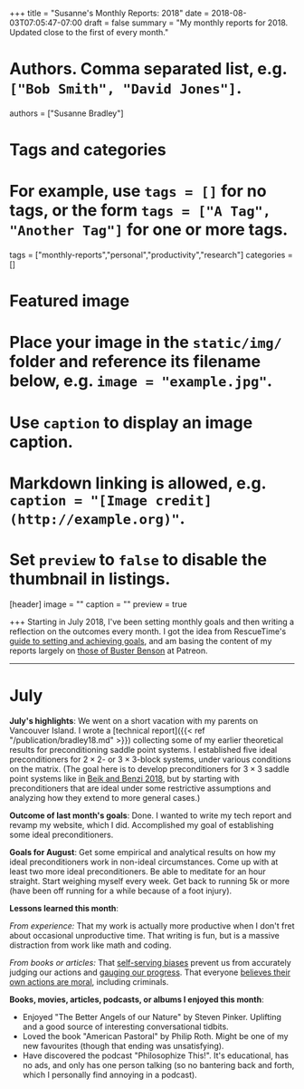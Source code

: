 +++
title = "Susanne's Monthly Reports: 2018"
date = 2018-08-03T07:05:47-07:00
draft = false
summary = "My monthly reports for 2018. Updated close to the first of every month."

# Authors. Comma separated list, e.g. `["Bob Smith", "David Jones"]`.
authors = ["Susanne Bradley"]

# Tags and categories
# For example, use `tags = []` for no tags, or the form `tags = ["A Tag", "Another Tag"]` for one or more tags.
tags = ["monthly-reports","personal","productivity","research"]
categories = []

# Featured image
# Place your image in the `static/img/` folder and reference its filename below, e.g. `image = "example.jpg"`.
# Use `caption` to display an image caption.
#   Markdown linking is allowed, e.g. `caption = "[Image credit](http://example.org)"`.
# Set `preview` to `false` to disable the thumbnail in listings.
[header]
image = ""
caption = ""
preview = true

+++
Starting in July 2018, I've been setting monthly goals and then writing a reflection on the outcomes every month. I got the idea from RescueTime's [guide to setting and achieving goals](https://www.rescuetime.com/guides/goals), and am basing the content of my reports largely on [those of Buster Benson](https://medium.com/@buster/buster-s-monthly-reports-2015-730f5fdb6e7f) at Patreon.

---
# July
**July's highlights**: We went on a short vacation with my parents on Vancouver Island. I wrote a [technical report]({{< ref "/publication/bradley18.md" >}}) collecting some of my earlier theoretical results for preconditioning saddle point systems. I established five ideal preconditioners for $2 \times 2$- or $3 \times 3$-block systems, under various conditions on the matrix. (The goal here is to develop preconditioners for $3 \times 3$ saddle point systems like in [Beik and Benzi 2018](https://epubs.siam.org/doi/abs/10.1137/17M1121226), but by starting with preconditioners that are ideal under some restrictive assumptions and analyzing how they extend to more general cases.)

**Outcome of last month's goals**: Done. I wanted to write my tech report and revamp my website, which I did. Accomplished my goal of establishing some ideal preconditioners.

**Goals for August**: Get some empirical and analytical results on how my ideal preconditioners work in non-ideal circumstances. Come up with at least two more ideal preconditioners. Be able to meditate for an hour straight. Start weighing myself every week. Get back to running 5k or more (have been off running for a while because of a foot injury).

**Lessons learned this month**: 

*From experience:* That my work is actually more productive when I don't fret about occasional unproductive time. That writing is fun, but is a massive distraction from work like math and coding. 

*From books or articles:* That [self-serving biases](https://en.wikipedia.org/wiki/Self-serving_bias) prevent us from accurately judging our actions and [gauging our progress](https://www.cnbc.com/2015/04/02/progress-bias-heres-what-it-is-and-why-you-may-suffer-from-it.html). That everyone [believes their own actions are moral](https://amzn.to/2O9kJie), including criminals.

**Books, movies, articles, podcasts, or albums I enjoyed this month**:

- Enjoyed "The Better Angels of our Nature" by Steven Pinker. Uplifting and a good source of interesting conversational tidbits.  
- Loved the book "American Pastoral" by Philip Roth. Might be one of my new favourites (though that ending was unsatisfying).  
- Have discovered the podcast "Philosophize This!". It's educational, has no ads, and only has one person talking (so no bantering back and forth, which I personally find annoying in a podcast).  